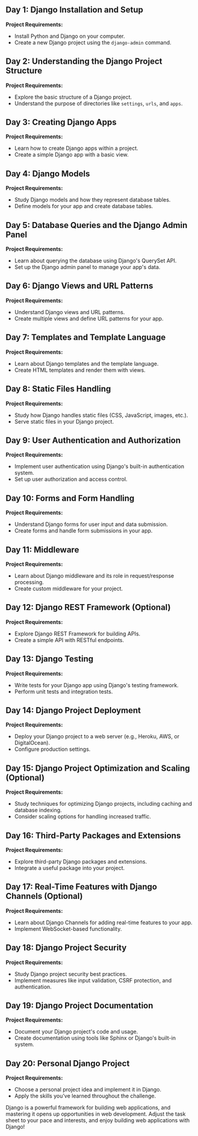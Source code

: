 ## Day 1: Django Installation and Setup

**Project Requirements:**
- Install Python and Django on your computer.
- Create a new Django project using the `django-admin` command.

## Day 2: Understanding the Django Project Structure

**Project Requirements:**
- Explore the basic structure of a Django project.
- Understand the purpose of directories like `settings`, `urls`, and `apps`.

## Day 3: Creating Django Apps

**Project Requirements:**
- Learn how to create Django apps within a project.
- Create a simple Django app with a basic view.

## Day 4: Django Models

**Project Requirements:**
- Study Django models and how they represent database tables.
- Define models for your app and create database tables.

## Day 5: Database Queries and the Django Admin Panel

**Project Requirements:**
- Learn about querying the database using Django's QuerySet API.
- Set up the Django admin panel to manage your app's data.

## Day 6: Django Views and URL Patterns

**Project Requirements:**
- Understand Django views and URL patterns.
- Create multiple views and define URL patterns for your app.

## Day 7: Templates and Template Language

**Project Requirements:**
- Learn about Django templates and the template language.
- Create HTML templates and render them with views.

## Day 8: Static Files Handling

**Project Requirements:**
- Study how Django handles static files (CSS, JavaScript, images, etc.).
- Serve static files in your Django project.

## Day 9: User Authentication and Authorization

**Project Requirements:**
- Implement user authentication using Django's built-in authentication system.
- Set up user authorization and access control.

## Day 10: Forms and Form Handling

**Project Requirements:**
- Understand Django forms for user input and data submission.
- Create forms and handle form submissions in your app.

## Day 11: Middleware

**Project Requirements:**
- Learn about Django middleware and its role in request/response processing.
- Create custom middleware for your project.

## Day 12: Django REST Framework (Optional)

**Project Requirements:**
- Explore Django REST Framework for building APIs.
- Create a simple API with RESTful endpoints.

## Day 13: Django Testing

**Project Requirements:**
- Write tests for your Django app using Django's testing framework.
- Perform unit tests and integration tests.

## Day 14: Django Project Deployment

**Project Requirements:**
- Deploy your Django project to a web server (e.g., Heroku, AWS, or DigitalOcean).
- Configure production settings.

## Day 15: Django Project Optimization and Scaling (Optional)

**Project Requirements:**
- Study techniques for optimizing Django projects, including caching and database indexing.
- Consider scaling options for handling increased traffic.

## Day 16: Third-Party Packages and Extensions

**Project Requirements:**
- Explore third-party Django packages and extensions.
- Integrate a useful package into your project.

## Day 17: Real-Time Features with Django Channels (Optional)

**Project Requirements:**
- Learn about Django Channels for adding real-time features to your app.
- Implement WebSocket-based functionality.

## Day 18: Django Project Security

**Project Requirements:**
- Study Django project security best practices.
- Implement measures like input validation, CSRF protection, and authentication.

## Day 19: Django Project Documentation

**Project Requirements:**
- Document your Django project's code and usage.
- Create documentation using tools like Sphinx or Django's built-in system.

## Day 20: Personal Django Project

**Project Requirements:**
- Choose a personal project idea and implement it in Django.
- Apply the skills you've learned throughout the challenge.

Django is a powerful framework for building web applications, and mastering it opens up opportunities in web development. Adjust the task sheet to your pace and interests, and enjoy building web applications with Django!
